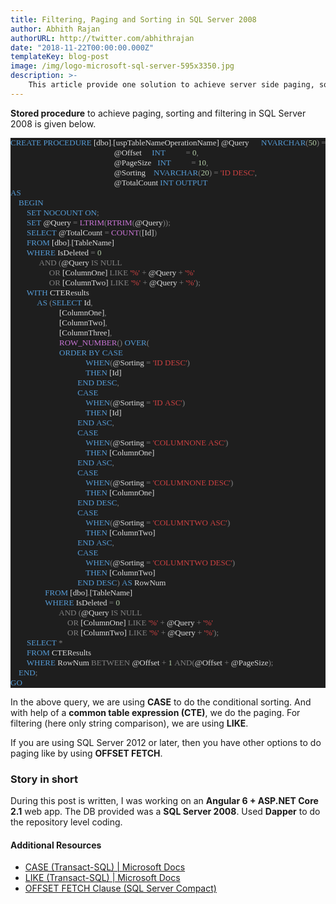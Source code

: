 ```yaml
---
title: Filtering, Paging and Sorting in SQL Server 2008
author: Abhith Rajan
authorURL: http://twitter.com/abhithrajan
date: "2018-11-22T00:00:00.000Z"
templateKey: blog-post
image: /img/logo-microsoft-sql-server-595x3350.jpg
description: >-
	This article provide one solution to achieve server side paging, sorting and filtering in SQL Server 2008.
---
```


**Stored procedure** to achieve paging, sorting and filtering in SQL Server 2008 is given below.

<pre style="font-family:Consolas;font-size:13px;color:gainsboro;background:#1e1e1e;"><span style="color:#569cd6;">CREATE</span>&nbsp;<span style="color:#569cd6;">PROCEDURE</span>&nbsp;[dbo]<span style="color:#818181;">.</span>[uspTableNameOperationName]&nbsp;@Query&nbsp;&nbsp;&nbsp;&nbsp;&nbsp;&nbsp;<span style="color:#569cd6;">NVARCHAR</span><span style="color:#818181;">(</span><span style="color:#b5cea8;">50</span><span style="color:#818181;">)</span>&nbsp;<span style="color:#818181;">=</span>&nbsp;<span style="color:#818181;">NULL,</span>&nbsp;
												&nbsp;&nbsp;&nbsp;@Offset&nbsp;&nbsp;&nbsp;&nbsp;&nbsp;<span style="color:#569cd6;">INT</span>&nbsp;&nbsp;&nbsp;&nbsp;&nbsp;&nbsp;&nbsp;&nbsp;&nbsp;&nbsp;<span style="color:#818181;">=</span>&nbsp;<span style="color:#b5cea8;">0</span><span style="color:#818181;">,</span>&nbsp;
												&nbsp;&nbsp;&nbsp;@PageSize&nbsp;&nbsp;&nbsp;<span style="color:#569cd6;">INT</span>&nbsp;&nbsp;&nbsp;&nbsp;&nbsp;&nbsp;&nbsp;&nbsp;&nbsp;&nbsp;<span style="color:#818181;">=</span>&nbsp;<span style="color:#b5cea8;">10</span><span style="color:#818181;">,</span>&nbsp;
												&nbsp;&nbsp;&nbsp;@Sorting&nbsp;&nbsp;&nbsp;&nbsp;<span style="color:#569cd6;">NVARCHAR</span><span style="color:#818181;">(</span><span style="color:#b5cea8;">20</span><span style="color:#818181;">)</span>&nbsp;<span style="color:#818181;">=</span>&nbsp;<span style="color:#cb4141;">&#39;ID&nbsp;DESC&#39;</span><span style="color:#818181;">,</span>&nbsp;
												&nbsp;&nbsp;&nbsp;@TotalCount&nbsp;<span style="color:#569cd6;">INT</span>&nbsp;<span style="color:#569cd6;">OUTPUT</span>
<span style="color:#569cd6;">AS</span>
	<span style="color:#569cd6;">BEGIN</span>
		<span style="color:#569cd6;">SET</span>&nbsp;<span style="color:#569cd6;">NOCOUNT</span>&nbsp;<span style="color:#569cd6;">ON</span><span style="color:#818181;">;</span>
		<span style="color:#569cd6;">SET</span>&nbsp;@Query&nbsp;<span style="color:#818181;">=</span>&nbsp;<span style="color:#c975d5;">LTRIM</span><span style="color:#818181;">(</span><span style="color:#c975d5;">RTRIM</span><span style="color:#818181;">(</span>@Query<span style="color:#818181;">));</span>
		<span style="color:#569cd6;">SELECT</span>&nbsp;@TotalCount&nbsp;<span style="color:#818181;">=</span>&nbsp;<span style="color:#c975d5;">COUNT</span><span style="color:#818181;">(</span>[Id]<span style="color:#818181;">)</span>
		<span style="color:#569cd6;">FROM</span>&nbsp;[dbo]<span style="color:#818181;">.</span>[TableName]
		<span style="color:#569cd6;">WHERE</span>&nbsp;IsDeleted&nbsp;<span style="color:#818181;">=</span>&nbsp;<span style="color:#b5cea8;">0</span>
			&nbsp;&nbsp;<span style="color:#818181;">AND</span><span style="color:#569cd6;">&nbsp;</span><span style="color:#818181;">(</span>@Query&nbsp;<span style="color:#818181;">IS</span>&nbsp;<span style="color:#818181;">NULL</span>
				&nbsp;&nbsp;&nbsp;<span style="color:#818181;">OR</span>&nbsp;[ColumnOne]&nbsp;<span style="color:#818181;">LIKE</span>&nbsp;<span style="color:#cb4141;">&#39;%&#39;</span>&nbsp;<span style="color:#818181;">+</span>&nbsp;@Query&nbsp;<span style="color:#818181;">+</span>&nbsp;<span style="color:#cb4141;">&#39;%&#39;</span>
				&nbsp;&nbsp;&nbsp;<span style="color:#818181;">OR</span>&nbsp;[ColumnTwo]&nbsp;<span style="color:#818181;">LIKE</span>&nbsp;<span style="color:#cb4141;">&#39;%&#39;</span>&nbsp;<span style="color:#818181;">+</span>&nbsp;@Query&nbsp;<span style="color:#818181;">+</span>&nbsp;<span style="color:#cb4141;">&#39;%&#39;</span><span style="color:#818181;">);</span>
		<span style="color:#569cd6;">WITH</span>&nbsp;CTEResults
			&nbsp;<span style="color:#569cd6;">AS&nbsp;</span><span style="color:#818181;">(</span><span style="color:#569cd6;">SELECT</span>&nbsp;Id<span style="color:#818181;">,</span>&nbsp;
						[ColumnOne]<span style="color:#818181;">,</span>&nbsp;
						[ColumnTwo]<span style="color:#818181;">,</span>&nbsp;
						[ColumnThree]<span style="color:#818181;">,</span>&nbsp;
						<span style="color:#c975d5;">ROW_NUMBER</span><span style="color:#818181;">()</span>&nbsp;<span style="color:#569cd6;">OVER</span><span style="color:#818181;">(</span>
						<span style="color:#569cd6;">ORDER</span>&nbsp;<span style="color:#569cd6;">BY</span>&nbsp;<span style="color:#569cd6;">CASE</span>
									&nbsp;<span style="color:#569cd6;">WHEN</span><span style="color:#818181;">(</span>@Sorting&nbsp;<span style="color:#818181;">=</span>&nbsp;<span style="color:#cb4141;">&#39;ID&nbsp;DESC&#39;</span><span style="color:#818181;">)</span>
									&nbsp;<span style="color:#569cd6;">THEN</span>&nbsp;[Id]
								&nbsp;<span style="color:#569cd6;">END</span>&nbsp;<span style="color:#569cd6;">DESC</span><span style="color:#818181;">,</span>
								&nbsp;<span style="color:#569cd6;">CASE</span>
									&nbsp;<span style="color:#569cd6;">WHEN</span><span style="color:#818181;">(</span>@Sorting&nbsp;<span style="color:#818181;">=</span>&nbsp;<span style="color:#cb4141;">&#39;ID&nbsp;ASC&#39;</span><span style="color:#818181;">)</span>
									&nbsp;<span style="color:#569cd6;">THEN</span>&nbsp;[Id]
								&nbsp;<span style="color:#569cd6;">END</span>&nbsp;<span style="color:#569cd6;">ASC</span><span style="color:#818181;">,</span>
								&nbsp;<span style="color:#569cd6;">CASE</span>
									&nbsp;<span style="color:#569cd6;">WHEN</span><span style="color:#818181;">(</span>@Sorting&nbsp;<span style="color:#818181;">=</span>&nbsp;<span style="color:#cb4141;">&#39;COLUMNONE&nbsp;ASC&#39;</span><span style="color:#818181;">)</span>
									&nbsp;<span style="color:#569cd6;">THEN</span>&nbsp;[ColumnOne]
								&nbsp;<span style="color:#569cd6;">END</span>&nbsp;<span style="color:#569cd6;">ASC</span><span style="color:#818181;">,</span>
								&nbsp;<span style="color:#569cd6;">CASE</span>
									&nbsp;<span style="color:#569cd6;">WHEN</span><span style="color:#818181;">(</span>@Sorting&nbsp;<span style="color:#818181;">=</span>&nbsp;<span style="color:#cb4141;">&#39;COLUMNONE&nbsp;DESC&#39;</span><span style="color:#818181;">)</span>
									&nbsp;<span style="color:#569cd6;">THEN</span>&nbsp;[ColumnOne]
								&nbsp;<span style="color:#569cd6;">END</span>&nbsp;<span style="color:#569cd6;">DESC</span><span style="color:#818181;">,</span>
								&nbsp;<span style="color:#569cd6;">CASE</span>
									&nbsp;<span style="color:#569cd6;">WHEN</span><span style="color:#818181;">(</span>@Sorting&nbsp;<span style="color:#818181;">=</span>&nbsp;<span style="color:#cb4141;">&#39;COLUMNTWO&nbsp;ASC&#39;</span><span style="color:#818181;">)</span>
									&nbsp;<span style="color:#569cd6;">THEN</span>&nbsp;[ColumnTwo]
								&nbsp;<span style="color:#569cd6;">END</span>&nbsp;<span style="color:#569cd6;">ASC</span><span style="color:#818181;">,</span>
								&nbsp;<span style="color:#569cd6;">CASE</span>
									&nbsp;<span style="color:#569cd6;">WHEN</span><span style="color:#818181;">(</span>@Sorting&nbsp;<span style="color:#818181;">=</span>&nbsp;<span style="color:#cb4141;">&#39;COLUMNTWO&nbsp;DESC&#39;</span><span style="color:#818181;">)</span>
									&nbsp;<span style="color:#569cd6;">THEN</span>&nbsp;[ColumnTwo]
								&nbsp;<span style="color:#569cd6;">END</span>&nbsp;<span style="color:#569cd6;">DESC</span><span style="color:#818181;">)</span>&nbsp;<span style="color:#569cd6;">AS</span>&nbsp;RowNum
				&nbsp;<span style="color:#569cd6;">FROM</span>&nbsp;[dbo]<span style="color:#818181;">.</span>[TableName]
				&nbsp;<span style="color:#569cd6;">WHERE</span>&nbsp;IsDeleted&nbsp;<span style="color:#818181;">=</span>&nbsp;<span style="color:#b5cea8;">0</span>
						<span style="color:#818181;">AND</span><span style="color:#569cd6;">&nbsp;</span><span style="color:#818181;">(</span>@Query&nbsp;<span style="color:#818181;">IS</span>&nbsp;<span style="color:#818181;">NULL</span>
							<span style="color:#818181;">OR</span>&nbsp;[ColumnOne]&nbsp;<span style="color:#818181;">LIKE</span>&nbsp;<span style="color:#cb4141;">&#39;%&#39;</span>&nbsp;<span style="color:#818181;">+</span>&nbsp;@Query&nbsp;<span style="color:#818181;">+</span>&nbsp;<span style="color:#cb4141;">&#39;%&#39;</span>
							<span style="color:#818181;">OR</span>&nbsp;[ColumnTwo]&nbsp;<span style="color:#818181;">LIKE</span>&nbsp;<span style="color:#cb4141;">&#39;%&#39;</span>&nbsp;<span style="color:#818181;">+</span>&nbsp;@Query&nbsp;<span style="color:#818181;">+</span>&nbsp;<span style="color:#cb4141;">&#39;%&#39;</span><span style="color:#818181;">);</span>
		<span style="color:#569cd6;">SELECT</span>&nbsp;<span style="color:#818181;">*</span>
		<span style="color:#569cd6;">FROM</span>&nbsp;CTEResults
		<span style="color:#569cd6;">WHERE</span>&nbsp;RowNum&nbsp;<span style="color:#818181;">BETWEEN</span>&nbsp;@Offset&nbsp;<span style="color:#818181;">+</span>&nbsp;<span style="color:#b5cea8;">1</span>&nbsp;<span style="color:#818181;">AND(</span>@Offset&nbsp;<span style="color:#818181;">+</span>&nbsp;@PageSize<span style="color:#818181;">);</span>
	<span style="color:#569cd6;">END</span><span style="color:#818181;">;</span>
<span style="color:#569cd6;">GO</span></pre>

In the above query, we are using **CASE** to do the conditional sorting. And with help of a **common table expression (CTE)**, we do the paging. For filtering (here only string comparison), we are using **LIKE**.

If you are using SQL Server 2012 or later, then you have other options to do paging like by using **OFFSET FETCH**.

### Story in short

During this post is written, I was working on an **Angular 6 + ASP.NET Core 2.1** web app. The DB provided was a **SQL Server 2008**. Used **Dapper** to do the repository level coding.

#### Additional Resources

- [CASE (Transact-SQL) | Microsoft Docs](https://docs.microsoft.com/en-us/sql/t-sql/language-elements/case-transact-sql?view=sql-server-2017)
- [LIKE (Transact-SQL) | Microsoft Docs](https://docs.microsoft.com/en-us/sql/t-sql/language-elements/like-transact-sql?view=sql-server-2017)
- [OFFSET FETCH Clause (SQL Server Compact)](https://technet.microsoft.com/en-us/library/gg699618(v=sql.110).aspx)
